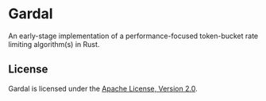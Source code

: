 Gardal
======

An early-stage implementation of a performance-focused token-bucket rate limiting algorithm(s) in Rust.

License
-------

Gardal is licensed under the [Apache License, Version 2.0](http://www.apache.org/licenses/LICENSE-2.0).
